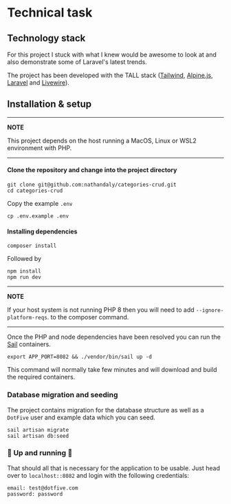 # Technical task

## Technology stack

For this project I stuck with what I knew would be awesome to look at and also demonstrate some of Laravel's latest trends.

The project has been developed with the TALL stack ([Tailwind](), [Alpine.js](), [Laravel]() and [Livewire]()).

## Installation & setup

---
**NOTE**

This project depends on the host running a MacOS, Linux or WSL2 environment with PHP.

---

#### Clone the repository and change into the project directory
```
git clone git@github.com:nathandaly/categories-crud.git
cd categories-crud
```
Copy the example `.env`
```
cp .env.example .env
```
#### Installing dependencies
```
composer install
```
Followed by

```
npm install
npm run dev
```
---
**NOTE**

If your host system is not running PHP 8 then you will need to add `--ignore-platform-reqs`. to the composer command.

---

Once the PHP and node dependencies have been resolved you can run the [Sail]() containers.

```
export APP_PORT=8082 && ./vendor/bin/sail up -d
```
This command will normally take few minutes and will download and build the required containers.

### Database migration and seeding
The project contains migration for the database structure as well as a `DotFive` user and example data which you can seed.
```
sail artisan migrate
sail artisan db:seed
```

### :tada: Up and running :tada:
That should all that is necessary for the application to be usable.
Just head over to `localhost::8082` and login with the following credentials:
```
email: test@dotfive.com
password: password
```

